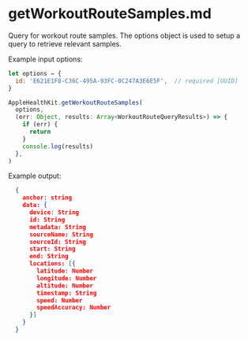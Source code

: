# getWorkoutRouteSamples.md

Query for workout route samples. The options object is used to setup a query to retrieve relevant samples.

Example input options:

```javascript
let options = {
  id: 'E621E1F8-C36C-495A-93FC-0C247A3E6E5F',  // required [UUID]
}
```

```javascript
AppleHealthKit.getWorkoutRouteSamples(
  options,
  (err: Object, results: Array<WorkoutRouteQueryResults>) => {
    if (err) {
      return
    }
    console.log(results)
  },
)
```

Example output:

```json
  {
    anchor: string
    data: {
      device: String
      id: String
      metadata: String
      sourceName: String
      sourceId: String
      start: String
      end: String
      locations: [{
        latitude: Number
        longitude: Number
        altitude: Number
        timestamp: String
        speed: Number
        speedAccuracy: Number
      }]
    }
  }
```
